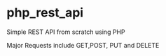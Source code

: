 # php_rest_api

Simple REST API from scratch using PHP

Major Requests include GET,POST, PUT and DELETE
